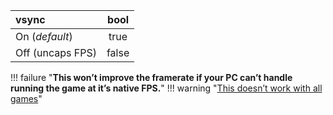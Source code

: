<!--- This file is a snippet --->

|**vsync**         |**bool**|
|:-----------------|:------:|
| On (*default*)   |  true  |
| Off (uncaps FPS) |  false |

!!! failure "**This won’t improve the framerate if your PC can’t handle running the game at it’s native FPS.**"
!!! warning  "[This doesn’t work with all games](https://github.com/ainex-project/game-compatibility/issues?q=is%3Aopen+is%3Aissue+label%3Avsync-off-speedup)"
